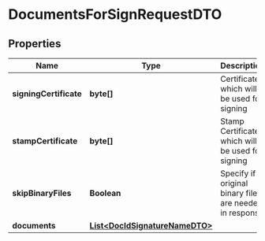 

# DocumentsForSignRequestDTO


## Properties

| Name | Type | Description | Notes |
|------------ | ------------- | ------------- | -------------|
|**signingCertificate** | **byte[]** | Certificate which will be used for signing |  [optional] |
|**stampCertificate** | **byte[]** | Stamp Certificate which will be used for signing |  [optional] |
|**skipBinaryFiles** | **Boolean** | Specify if original binary files are needed in response |  [optional] |
|**documents** | [**List&lt;DocIdSignatureNameDTO&gt;**](DocIdSignatureNameDTO.md) |  |  [optional] |



